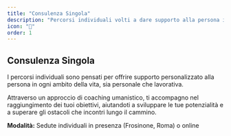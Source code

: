 ```yaml
---
title: "Consulenza Singola"
description: "Percorsi individuali volti a dare supporto alla persona in ogni ambito della vita personale e lavorativa."
icon: "👤"
order: 1
---
```


## Consulenza Singola

I percorsi individuali sono pensati per offrire supporto personalizzato alla persona in ogni ambito della vita, sia personale che lavorativa. 

Attraverso un approccio di coaching umanistico, ti accompagno nel raggiungimento dei tuoi obiettivi, aiutandoti a sviluppare le tue potenzialità e a superare gli ostacoli che incontri lungo il cammino.

**Modalità:** Sedute individuali in presenza (Frosinone, Roma) o online